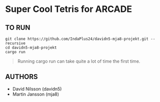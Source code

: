 # Super Cool Tetris for ARCADE

## TO RUN

```
git clone https://github.com/IndaPlus24/davidn5-mja8-projekt.git --recursive
cd davidn5-mja8-projekt
cargo run
```

> Running cargo run can take quite a lot of time the first time.

## AUTHORS

- David Nilsson (davidn5)
- Martin Jansson (mja8)
